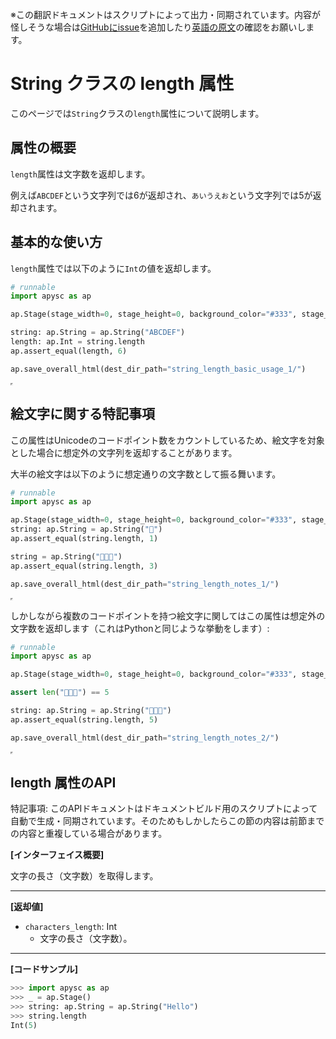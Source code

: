 <span class="inconspicuous-txt">※この翻訳ドキュメントはスクリプトによって出力・同期されています。内容が怪しそうな場合は<a href="https://github.com/simon-ritchie/apysc/issues" target="_blank">GitHubにissue</a>を追加したり[英語の原文](https://simon-ritchie.github.io/apysc/en/string_length.html)の確認をお願いします。</span>

# String クラスの length 属性

このページでは`String`クラスの`length`属性について説明します。

## 属性の概要

`length`属性は文字数を返却します。

例えば`ABCDEF`という文字列では6が返却され、`あいうえお`という文字列では5が返却されます。

## 基本的な使い方

`length`属性では以下のように`Int`の値を返却します。

```py
# runnable
import apysc as ap

ap.Stage(stage_width=0, stage_height=0, background_color="#333", stage_elem_id="stage")

string: ap.String = ap.String("ABCDEF")
length: ap.Int = string.length
ap.assert_equal(length, 6)

ap.save_overall_html(dest_dir_path="string_length_basic_usage_1/")
```

<iframe src="static/string_length_basic_usage_1/index.html" width="0" height="0"></iframe>

## 絵文字に関する特記事項

この属性はUnicodeのコードポイント数をカウントしているため、絵文字を対象とした場合に想定外の文字列を返却することがあります。

大半の絵文字は以下のように想定通りの文字数として振る舞います。

```py
# runnable
import apysc as ap

ap.Stage(stage_width=0, stage_height=0, background_color="#333", stage_elem_id="stage")
string: ap.String = ap.String("🎉")
ap.assert_equal(string.length, 1)

string = ap.String("🥳🌟🍻")
ap.assert_equal(string.length, 3)

ap.save_overall_html(dest_dir_path="string_length_notes_1/")
```

<iframe src="static/string_length_notes_1/index.html" width="0" height="0"></iframe>

しかしながら複数のコードポイントを持つ絵文字に関してはこの属性は想定外の文字数を返却します（これはPythonと同じような挙動をします）:

```py
# runnable
import apysc as ap

ap.Stage(stage_width=0, stage_height=0, background_color="#333", stage_elem_id="stage")

assert len("👨‍👩‍👦") == 5

string: ap.String = ap.String("👨‍👩‍👦")
ap.assert_equal(string.length, 5)

ap.save_overall_html(dest_dir_path="string_length_notes_2/")
```

<iframe src="static/string_length_notes_2/index.html" width="0" height="0"></iframe>

## length 属性のAPI

<span class="inconspicuous-txt">特記事項: このAPIドキュメントはドキュメントビルド用のスクリプトによって自動で生成・同期されています。そのためもしかしたらこの節の内容は前節までの内容と重複している場合があります。</span>

**[インターフェイス概要]**

文字の長さ（文字数）を取得します。<hr>

**[返却値]**

- `characters_length`: Int
  - 文字の長さ（文字数）。

<hr>

**[コードサンプル]**

```py
>>> import apysc as ap
>>> _ = ap.Stage()
>>> string: ap.String = ap.String("Hello")
>>> string.length
Int(5)
```